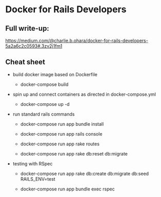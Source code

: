 # Docker for Rails Developers

## Full write-up:

https://medium.com/@charlie.b.ohara/docker-for-rails-developers-5a2a6c2c0593#.3zv2j1fm1

## Cheat sheet

- build docker image based on Dockerfile

  - docker-compose build

- spin up and connect containers as directed in docker-compose.yml

  - docker-compose up -d

- run standard rails commands

  - docker-compose run app bundle install

  - docker-compose run app rails console

  - docker-compose run app rake routes

  - docker-compose run app rake db:reset db:migrate

- testing with RSpec

  - docker-compose run app rake db:create db:migrate db:seed RAILS_ENV=test

  - docker-compose run app bundle exec rspec
